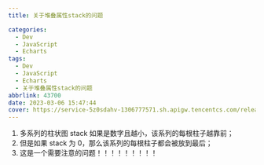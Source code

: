 ```yaml
---
title: 关于堆叠属性stack的问题

categories:
  - Dev
  - JavaScript
  - Echarts
tags:
  - Dev
  - JavaScript
  - Echarts
  - 关于堆叠属性stack的问题
abbrlink: 43700
date: 2023-03-06 15:47:44
cover: https://service-5z0sdahv-1306777571.sh.apigw.tencentcs.com/release/?uuid=6bb973df8e1d4b8394d077a945219043
---
```


1.  多系列的柱状图 stack 如果是数字且越小，该系列的每根柱子越靠前；
2.  但是如果 stack 为 0，那么该系列的每根柱子都会被放到最后；
3.  这是一个需要注意的问题！！！！！！！！！